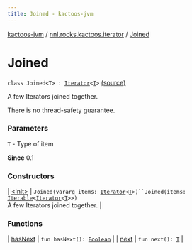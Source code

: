 ```yaml
---
title: Joined - kactoos-jvm
---
```


[kactoos-jvm](../../index.html) / [nnl.rocks.kactoos.iterator](../index.html) / [Joined](./index.html)

# Joined

`class Joined<T> : `[`Iterator`](https://kotlinlang.org/api/latest/jvm/stdlib/kotlin.collections/-iterator/index.html)`<`[`T`](index.html#T)`>` [(source)](https://github.com/neonailol/kactoos/blob/master/kactoos-jvm/src/main/kotlin/nnl/rocks/kactoos/iterator/Joined.kt#L18)

A few Iterators joined together.

There is no thread-safety guarantee.

### Parameters

`T` - Type of item

**Since**
0.1

### Constructors

| [&lt;init&gt;](-init-.html) | `Joined(vararg items: `[`Iterator`](https://kotlinlang.org/api/latest/jvm/stdlib/kotlin.collections/-iterator/index.html)`<`[`T`](index.html#T)`>)``Joined(items: `[`Iterable`](https://kotlinlang.org/api/latest/jvm/stdlib/kotlin.collections/-iterable/index.html)`<`[`Iterator`](https://kotlinlang.org/api/latest/jvm/stdlib/kotlin.collections/-iterator/index.html)`<`[`T`](index.html#T)`>>)`<br>A few Iterators joined together. |

### Functions

| [hasNext](has-next.html) | `fun hasNext(): `[`Boolean`](https://kotlinlang.org/api/latest/jvm/stdlib/kotlin/-boolean/index.html) |
| [next](next.html) | `fun next(): `[`T`](index.html#T) |


